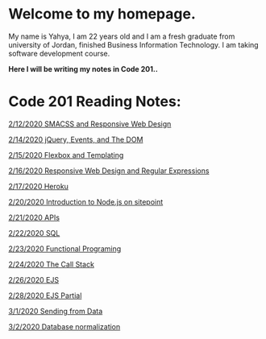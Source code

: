 # Welcome to my homepage.
My name is Yahya, I am 22 years old and I am a fresh graduate from university of Jordan, finished Business Information Technology. I am taking software development course.

**Here I will be writing my notes in Code 201..**

# Code 201 Reading Notes:

[2/12/2020 SMACSS and Responsive Web Design](Read01.md)

[2/14/2020 jQuery, Events, and The DOM](Read02.md)

[2/15/2020 Flexbox and Templating](Read03.md)

[2/16/2020 Responsive Web Design and Regular Expressions](Read04.md)

[2/17/2020 Heroku](Read05.md)

[2/20/2020 Introduction to Node.js on sitepoint](Read06.md)

[2/21/2020 APIs](Read07.md)

[2/22/2020 SQL](Read08.md)

[2/23/2020 Functional Programing](Read09.md)

[2/24/2020 The Call Stack](Read10.md)

[2/26/2020 EJS ](Read11.md)

[2/28/2020 EJS Partial ](Read12.md)

[3/1/2020 Sending from Data](Read13.md)

[3/2/2020 Database normalization](Read14.md)
